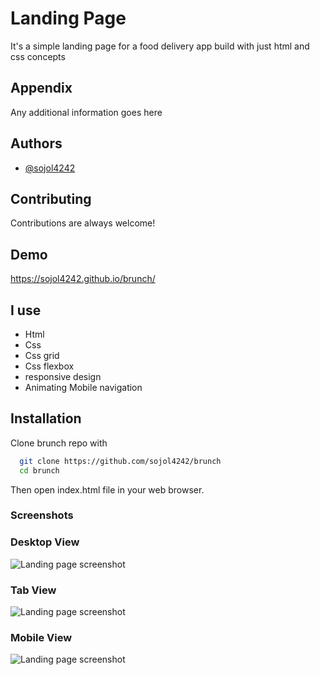 
# Landing Page

It's a simple landing page for a food delivery app build with just html and css concepts

## Appendix

Any additional information goes here

  
## Authors

- [@sojol4242](https://github.com/sojol4242)
  
 
## Contributing

Contributions are always welcome!


  
## Demo
https://sojol4242.github.io/brunch/
  
## I use

- Html
- Css
- Css grid
- Css flexbox
- responsive design
- Animating Mobile navigation

  
## Installation

Clone brunch repo with

```bash
  git clone https://github.com/sojol4242/brunch
  cd brunch
```
Then open index.html file in your web browser.
    
### Screenshots
### Desktop View
![Landing page screenshot](https://i.ibb.co/PCrWT8x/food-app.png/700x500?text=Hero)
 
### Tab View
![Landing page screenshot](https://i.ibb.co/zXHF1TY/Fire-Shot-Capture-059-Food-Order-App-Landing-Page-127-0-0-1.png/468x300?text=Hero)
### Mobile View
![Landing page screenshot](https://i.ibb.co/wYVf2pK/Fire-Shot-Capture-060-Food-Order-App-Landing-Page-127-0-0-1.png/468x300?text=Hero)

  